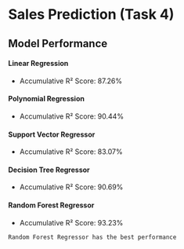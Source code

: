# Sales Prediction (Task 4)
## Model Performance
#### Linear Regression
- Accumulative R² Score: 87.26%
#### Polynomial Regression 
- Accumulative R² Score: 90.44%
#### Support Vector Regressor
- Accumulative R² Score: 83.07%
#### Decision Tree Regressor
- Accumulative R² Score: 90.69%
#### Random Forest Regressor
- Accumulative R² Score: 93.23%

`Random Forest Regressor has the best performance`